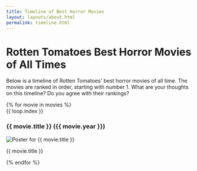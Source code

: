 ```yaml
---
title: Timeline of Best Horror Movies
layout: layouts/about.html
permalink: timeline.html
---
```


<div class="timeline">
  <script>
    console.log({{ movies | json }});
  </script>
<h1> Rotten Tomatoes Best Horror Movies of All Times </h1>
<p>Below is a timeline of Rotten Tomatoes' best horror movies of all time. The movies are ranked in order, starting with number 1. What are your thoughts on this timeline? Do you agree with their rankings? </p>
{% for movie in movies %}
<div class="event">
<span>{{ loop.index }}</span> 
<h3>{{ movie.title }} ({{ movie.year }})</h3>
<div class="popup">
<img src="{{ movie.image_url }}" alt="Poster for {{ movie.title }}">
<p>{{ movie.title }}</p>
</div>
</div>
{% endfor %}
</div>


